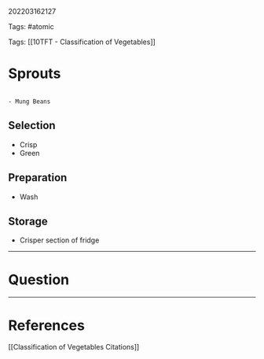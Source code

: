 202203162127

Tags: #atomic

Tags: [[10TFT - Classification of Vegetables]]

# Sprouts
```ad-example

- Mung Beans

```
## Selection
- Crisp
- Green
## Preparation
- Wash
## Storage
- Crisper section of fridge

---
# Question


---
# References
[[Classification of Vegetables Citations]]
